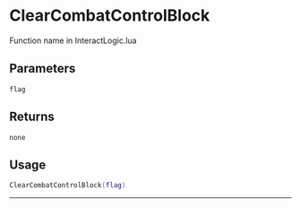 # ClearCombatControlBlock
Function name in InteractLogic.lua
## Parameters
`flag`
## Returns
`none`
## Usage
```lua
ClearCombatControlBlock(flag)
```
---
